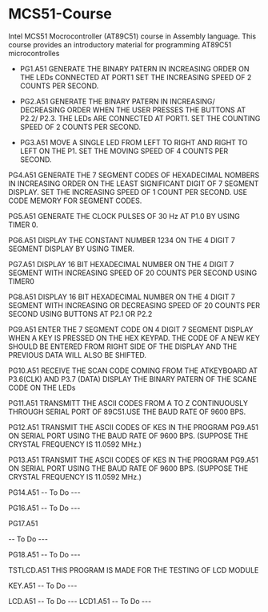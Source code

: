 # MCS51-Course
Intel MCS51 Mocrocontroller (AT89C51) course in Assembly language. This course provides an introductory material for programming AT89C51 microcontrolles 

* PG1.A51
  GENERATE THE BINARY PATERN IN INCREASING ORDER ON THE LEDs CONNECTED AT PORT1
  SET THE INCREASING SPEED OF 2 COUNTS PER SECOND.

* PG2.A51
  GENERATE THE BINARY PATERN IN INCREASING/ DECREASING ORDER WHEN THE USER PRESSES
  THE BUTTONS AT P2.2/ P2.3. THE LEDs ARE CONNECTED AT PORT1. SET THE COUNTING
  SPEED OF 2 COUNTS PER SECOND.


* PG3.A51
  MOVE A SINGLE LED FROM LEFT TO RIGHT AND RIGHT TO LEFT ON THE P1. SET THE
  MOVING SPEED OF 4 COUNTS PER SECOND.

PG4.A51
GENERATE THE 7 SEGMENT CODES OF HEXADECIMAL NOMBERS IN INCREASING ORDER ON THE
LEAST SIGNIFICANT DIGIT OF 7 SEGMENT DISPLAY. SET THE INCREASING SPEED OF 1
COUNT PER SECOND. USE CODE MEMORY FOR SEGMENT CODES.

PG5.A51
GENERATE THE CLOCK PULSES OF 30 Hz AT P1.0 BY USING TIMER 0.


PG6.A51
DISPLAY THE CONSTANT NUMBER 1234 ON THE 4 DIGIT 7 SEGMENT DISPLAY BY USING
TIMER.

PG7.A51
DISPLAY 16 BIT HEXADECIMAL NUMBER ON THE 4 DIGIT 7 SEGMENT WITH INCREASING
SPEED OF 20 COUNTS PER SECOND USING TIMER0

PG8.A51
DISPLAY 16 BIT HEXADECIMAL NUMBER ON THE 4 DIGIT 7 SEGMENT WITH INCREASING OR
DECREASING SPEED OF 20 COUNTS PER SECOND USING BUTTONS AT P2.1 OR P2.2


PG9.A51
ENTER THE 7 SEGMENT CODE ON 4 DIGIT 7 SEGMENT DISPLAY WHEN A KEY IS PRESSED
ON THE HEX KEYPAD. THE CODE OF A NEW KEY SHOULD BE ENTERED FROM RIGHT SIDE OF
THE DISPLAY AND THE PREVIOUS DATA WILL ALSO BE SHIFTED.

PG10.A51
RECEIVE THE SCAN CODE COMING FROM THE ATKEYBOARD AT P3.6(CLK) AND P3.7 (DATA)
DISPLAY THE BINARY PATERN OF THE SCANE CODE ON THE LEDs

PG11.A51
TRANSMITT THE ASCII CODES FROM A TO Z CONTINUOUSLY THROUGH SERIAL PORT OF
89C51.USE THE BAUD RATE OF 9600 BPS.


PG12.A51
TRANSMIT THE ASCII CODES OF KES IN THE PROGRAM PG9.A51 ON SERIAL PORT USING
THE BAUD RATE OF 9600 BPS. (SUPPOSE THE CRYSTAL FREQUENCY IS 11.0592 MHz.)


PG13.A51
TRANSMIT THE ASCII CODES OF KES IN THE PROGRAM PG9.A51 ON SERIAL PORT USING
THE BAUD RATE OF 9600 BPS. (SUPPOSE THE CRYSTAL FREQUENCY IS 11.0592 MHz.)

PG14.A51
-- To Do ---

PG16.A51
-- To Do ---

PG17.A51

-- To Do ---

PG18.A51
-- To Do ---

TSTLCD.A51
THIS PROGRAM IS MADE FOR THE TESTING OF LCD MODULE

KEY.A51
-- To Do ---

LCD.A51
-- To Do ---
LCD1.A51
-- To Do ---







